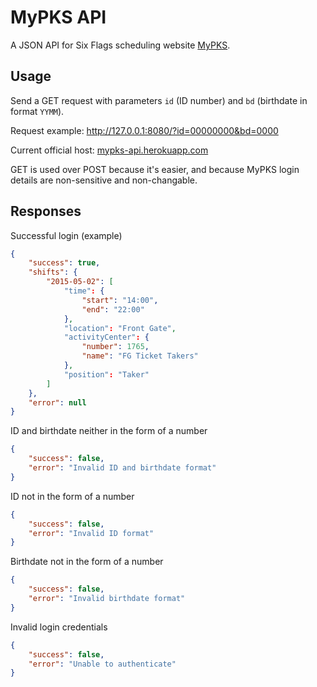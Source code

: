 # MyPKS API

A JSON API for Six Flags scheduling website [MyPKS](http://mypks.com/).

## Usage

Send a GET request with parameters `id` (ID number) and `bd` (birthdate in format `YYMM`).

Request example: http://127.0.0.1:8080/?id=00000000&bd=0000

Current official host: [mypks-api.herokuapp.com](https://mypks-api.herokuapp.com/)

GET is used over POST because it's easier, and because MyPKS login details are non-sensitive and non-changable.

## Responses

Successful login (example)

```json
{
	"success": true,
	"shifts": {
		"2015-05-02": [
			"time": {
				"start": "14:00",
				"end": "22:00"
			},
			"location": "Front Gate",
			"activityCenter": {
				"number": 1765,
				"name": "FG Ticket Takers"
			},
			"position": "Taker"
		]
    },
    "error": null
}
```

ID and birthdate neither in the form of a number

```json
{
	"success": false,
	"error": "Invalid ID and birthdate format"
}
```

ID not in the form of a number

```json
{
	"success": false,
	"error": "Invalid ID format"
}
```

Birthdate not in the form of a number

```json
{
	"success": false,
	"error": "Invalid birthdate format"
}
```

Invalid login credentials

```json
{
	"success": false,
	"error": "Unable to authenticate"
}
```
